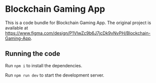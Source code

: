 
  # Blockchain Gaming App

  This is a code bundle for Blockchain Gaming App. The original project is available at https://www.figma.com/design/P1VlwZc9b6J7jcDk9vNvPH/Blockchain-Gaming-App.

  ## Running the code

  Run `npm i` to install the dependencies.

  Run `npm run dev` to start the development server.
  